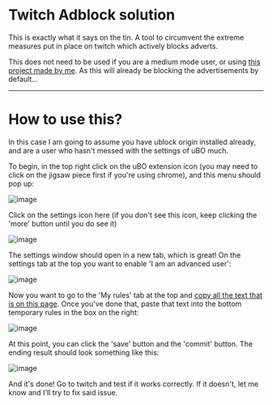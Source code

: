# Twitch Adblock solution

This is exactly what it says on the tin. A tool to circumvent the extreme measures put in place on twitch which actively blocks adverts. 

This does not need to be used if you are a medium mode user, or using [this project made by me](https://github.com/RMED24/ublock-medium-list). As this will already be blocking the advertisements by default...

* * *
# How to use this?

In this case I am going to assume you have ublock origin installed already, and are a user who hasn't messed with the settings of uBO much. 

To begin, in the top right click on the uBO extension icon (you may need to click on the jigsaw piece first if you're using chrome), and this menu should pop up: 

![image](https://user-images.githubusercontent.com/81475204/209981352-410e18ab-6087-4524-bdf9-5c1d223eda09.png)

Click on the settings icon here (if you don't see this icon, keep clicking the 'more' button until you do see it)

![image](https://user-images.githubusercontent.com/81475204/209981470-4f964d29-7ee8-4f66-b449-c9f16d739cde.png)

The settings window should open in a new tab, which is great! On the settings tab at the top you want to enable 'I am an advanced user':

![image](https://user-images.githubusercontent.com/81475204/209982135-20fa2e0c-42b4-49d5-ba9f-dc9f602ac262.png)

Now you want to go to the 'My rules' tab at the top and [copy all the text that is on this page](https://raw.githubusercontent.com/RMED24/twitch-ad-block/main/raw.txt). Once you've done that, paste that text into the bottom temporary rules in the box on the right:

![image](https://user-images.githubusercontent.com/81475204/209983807-8f7ea513-2330-4c25-96c8-8561e3a37148.png)

At this point, you can click the 'save' button and the 'commit' button. The ending result should look something like this: 

![image](https://user-images.githubusercontent.com/81475204/209984882-348eae63-42b6-4331-8c08-3ec75785d9a0.png)

And it's done! Go to twitch and test if it works correctly. If it doesn't, let me know and I'll try to fix said issue.


